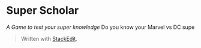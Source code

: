 

# Super Scholar
*A Game to test your super knowledge*
Do you know your Marvel vs DC supe

> Written with [StackEdit](https://stackedit.io/).
<!--stackedit_data:
eyJoaXN0b3J5IjpbLTE5NjI4NDkzMTQsNzMwOTk4MTE2XX0=
-->